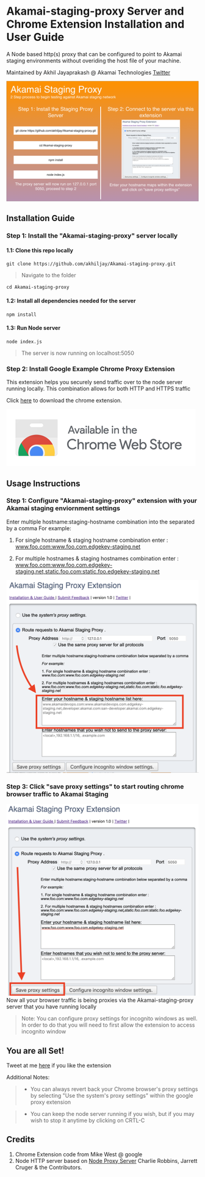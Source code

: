 # Akamai-staging-proxy Server and Chrome Extension Installation and User Guide

A Node based http(s) proxy that can be configured to point to Akamai staging environments without overiding the host file of your machine. 

Maintained by Akhil Jayaprakash @ Akamai Technologies [Twitter](https://twitter.com/akhiljp_dev)

![alt-text](https://github.com/akhiljay/Akamai-staging-proxy/blob/master/proxy-screenshot.png)

## Installation Guide

### Step 1: Install the "Akamai-staging-proxy" server locally 

#### 1.1: Clone this repo locally
````
git clone https://github.com/akhiljay/Akamai-staging-proxy.git
````
> Navigate to the folder
````
cd Akamai-staging-proxy
````

#### 1.2: Install all dependencies needed for the server
````
npm install
````
#### 1.3: Run Node server
````
node index.js
````
> The server is now running on localhost:5050

### Step 2: Install Google Example Chrome Proxy Extension
This extension helps you securely send traffic over to the node server running locally. This combination allows for both HTTP and HTTPS traffic

Click [here](https://chrome.google.com/webstore/detail/cginnnkpamdfapidljgnkkjpjaajiaje/) to download the chrome extension. 

[![Click here to install the extension ](https://github.com/akhiljay/Akamai-staging-proxy/blob/master/available-chrome.png)](https://chrome.google.com/webstore/detail/cginnnkpamdfapidljgnkkjpjaajiaje/)



## Usage Instructions

### Step 1: Configure "Akamai-staging-proxy" extension with your Akamai staging enviornment settings
Enter multiple hostname:staging-hostname combination into the  separated by a comma
For example:

1. For single hostname & staging hostname combination enter : www.foo.com:www.foo.com.edgekey-staging.net

2. For multiple hostnames & staging hostnames combination enter : www.foo.com:www.foo.com.edgekey-staging.net,static.foo.com:static.foo.edgekey-staging.net

![alt-text](https://github.com/akhiljay/Akamai-staging-proxy/blob/master/proxy-usage-1.png)


### Step 3: Click "save proxy settings" to start routing chrome browser traffic to Akamai Staging 

![alt-text](https://github.com/akhiljay/Akamai-staging-proxy/blob/master/proxy-usage-2.png)
Now all your browser traffic is being proxies via the Akamai-staging-proxy server that you have running locally

> Note: You can configure proxy settings for incognito windows as well. In order to do that you will need to first allow the extension to access incognito window

## You are all Set! 
Tweet at me [here](https://twitter.com/akhiljp_dev)  if you like the extension 

Additional Notes:

> * You can always revert back your Chrome browser's proxy settings by selecting "Use the system's proxy settings" within the google proxy extension

> * You can keep the node server running if you wish, but if you may wish to stop it anytime by clicking on CRTL-C

## Credits
1. Chrome Extension code from Mike West @ google
2. Node HTTP server based on [Node Proxy Server](https://github.com/nodejitsu/node-http-proxy) Charlie Robbins, Jarrett Cruger & the Contributors.





